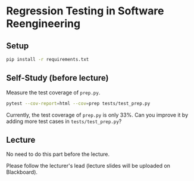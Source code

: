 # Regression Testing in Software Reengineering

## Setup

```bash
pip install -r requirements.txt
```

## Self-Study (before lecture)

Measure the test coverage of `prep.py`.

```bash
pytest --cov-report=html --cov=prep tests/test_prep.py 
```

Currently, the test coverage of `prep.py` is only 33%. 
Can you improve it by adding more test cases in `tests/test_prep.py`?

## Lecture

No need to do this part before the lecture.

Please follow the lecturer's lead (lecture slides will be uploaded on Blackboard).